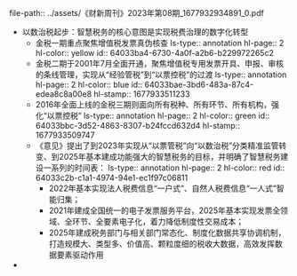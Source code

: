 file-path:: ../assets/《财新周刊》2023年第08期_1677932934891_0.pdf

- 以数治税起步：智慧税务的核心意图是实现税费治理的数字化转型
	- 金税一期重点聚焦增值税发票真伪核查
	  ls-type:: annotation
	  hl-page:: 2
	  hl-color:: yellow
	  id:: 64033ba4-6730-4a0f-a2b6-b229972265c2
	- 金税二期于2001年7月全面开通，聚焦增值税专用发票开具、申报、审核的条线管理，实现从“经验管税”到“以票控税”的过渡
	  ls-type:: annotation
	  hl-page:: 2
	  hl-color:: blue
	  id:: 64033bae-3bd6-483a-87c4-edea8c8a00e8
	  hl-stamp:: 1677933511233
	- 2016年全面上线的金税三期则面向所有税种、所有环节、所有机构，强化“以票控税”
	  ls-type:: annotation
	  hl-page:: 2
	  hl-color:: green
	  id:: 64033bbc-3d52-4863-8307-b24fccd632d4
	  hl-stamp:: 1677933509747
	- 《意见》提出了到2023年实现从“以票管税”向“以数治税”分类精准监管转变、到2025年基本建成功能强大的智慧税务的目标，并明确了智慧税务建设一系列的时间表：
	  ls-type:: annotation
	  hl-page:: 2
	  hl-color:: red
	  id:: 64033c2b-c1a1-4974-94e1-ec1f97c06811
		- 2022年基本实现法人税费信息“一户式”、自然人税费信息“一人式”智能归集；
		- 2021年建成全国统一的电子发票服务平台，2025年基本实现发票全领域、全环节、全要素电子化，着力降低制度性交易成本；
		- 2025年建成税务部门与相关部门常态化、制度化数据共享协调机制，打造规模大、类型多、价值高、颗粒度细的税收大数据，高效发挥数据要素驱动作用
-